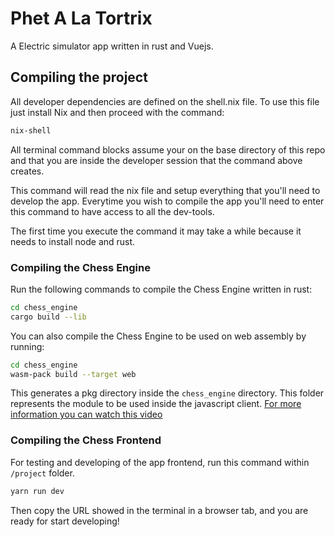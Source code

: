 # Phet A La Tortrix

A Electric simulator app written in rust and Vuejs.

## Compiling the project

All developer dependencies are defined on the shell.nix file. To use this file just install Nix and then proceed with the command:

```bash
nix-shell
```

All terminal command blocks assume your on the base directory of this repo and that you are inside the developer session that the command above creates.

This command will read the nix file and setup everything that you'll need to develop the app. Everytime you wish to compile the app you'll need to enter this command to have access to all the dev-tools.

The first time you execute the command it may take a while because it needs to install node and rust.

### Compiling the Chess Engine

Run the following commands to compile the Chess Engine written in rust:

```bash
cd chess_engine
cargo build --lib
```

You can also compile the Chess Engine to be used on web assembly by running:

```bash
cd chess_engine
wasm-pack build --target web
```

This generates a pkg directory inside the `chess_engine` directory. This folder represents the module to be used inside the javascript client. [For more information you can watch this video](https://www.youtube.com/watch?v=nW71Mlbmxt8)

### Compiling the Chess Frontend

For testing and developing of the app frontend, run this command within `/project` folder.

```bash
yarn run dev
```

Then copy the URL showed in the terminal in a browser tab, and you are ready for start developing!
